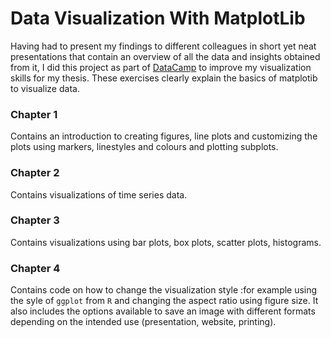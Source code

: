 # Data Visualization With MatplotLib
Having had to present my findings to different colleagues in short yet neat presentations that contain an overview of all the data and insights obtained from it,  I did this project as part of [DataCamp](https://learn.datacamp.com/courses/introduction-to-data-visualization-with-matplotlib) to improve my visualization skills for my thesis.
These exercises clearly explain the basics of matplotib to visualize data. 

### Chapter 1
Contains an introduction to creating figures, line plots and customizing the plots using markers, linestyles and colours and plotting subplots. 

### Chapter 2 
Contains visualizations of time series data. 

### Chapter 3
Contains visualizations using bar plots, box plots, scatter plots, histograms. 

### Chapter 4
Contains code on how to change the visualization style :for example using the syle of `ggplot` from `R` and changing the aspect ratio using figure size. 
It also includes the options available to save an image with different formats depending on the intended use (presentation, website, printing). 
